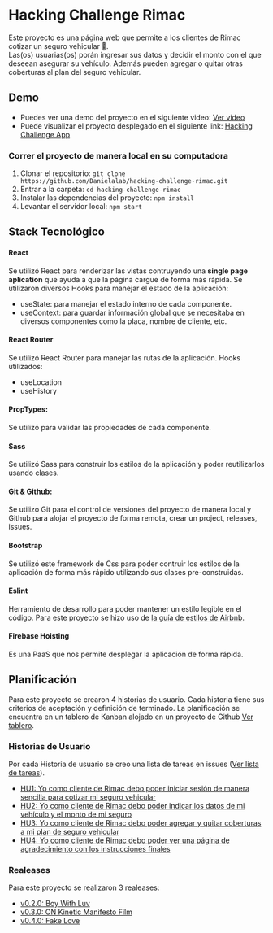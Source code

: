 # Hacking Challenge Rimac

Este proyecto es una página web que permite a los clientes de Rimac cotizar un seguro vehicular  🚗.  
Las(os) usuarias(os) porán ingresar sus datos y decidir el monto con el que deseean asegurar su vehículo. Además pueden agregar o quitar otras coberturas al plan del seguro vehicular.

## Demo

- Puedes ver una demo del proyecto en el siguiente video: [Ver video](https://www.loom.com/share/989507ba196740de9998d237d3d745b7)
- Puede visualizar el proyecto desplegado en el siguiente link: [Hacking Challenge App](https://hacking-challenge-rimac.web.app/)

### Correr el proyecto de manera local en su computadora

  1. Clonar el repositorio: `git clone https://github.com/Danielalab/hacking-challenge-rimac.git`
  2. Entrar a la carpeta: `cd hacking-challenge-rimac`
  3. Instalar las dependencias del proyecto: `npm install`
  4. Levantar el servidor local: `npm start`

## Stack Tecnológico

#### React

Se utilizó React para renderizar las vistas contruyendo una **single page aplication** que ayuda a que la página cargue
de forma más rápida.
Se utilizaron diversos Hooks para manejar el estado de la aplicación:
- useState: para manejar el estado interno de cada componente.
- useContext: para guardar información global que se necesitaba en diversos componentes como la placa, nombre de cliente, etc.

#### React Router
Se utilizó React Router para manejar las rutas de la aplicación.
Hooks utilizados:
- useLocation
- useHistory

#### PropTypes:
Se utilizó para validar las propiedades de cada componente.

#### Sass
Se utilizó Sass para construir los estilos de la aplicación y poder reutilizarlos usando clases.

#### Git & Github:
Se utilizo Git para el control de versiones del proyecto de manera local y Github para alojar el proyecto de forma remota, crear un project,
releases, issues.

#### Bootstrap
Se utilizó este framework de Css para poder contruir los estilos de la aplicación de forma más rápido utilizando sus clases pre-construidas.

#### Eslint
Herramiento de desarrollo para poder mantener un estilo legible en el código. Para este proyecto se hizo uso de 
[la guía de estilos de Airbnb](https://www.npmjs.com/package/eslint-config-airbnb).

#### Firebase Hoisting
Es una PaaS que nos permite desplegar la aplicación de forma rápida.

## Planificación 

Para este proyecto se crearon 4 historias de usuario. Cada historia tiene sus criterios de aceptación y definición de terminado.
La planificación se encuentra en un tablero de Kanban alojado en un proyecto de Github [Ver tablero](https://github.com/Danielalab/hacking-challenge-rimac/projects/1).

### Historias de Usuario
Por cada Historia de usuario se creo una lista de tareas en issues ([Ver lista de tareas](https://github.com/Danielalab/hacking-challenge-rimac/issues?q=is%3Aissue+is%3Aclosed)).

- [HU1: Yo como cliente de Rimac debo poder iniciar sesión de manera sencilla para cotizar mi seguro vehicular](https://github.com/Danielalab/hacking-challenge-rimac/issues/3)
- [HU2: Yo como cliente de Rimac debo poder indicar los datos de mi vehículo y el monto de mi seguro](https://github.com/Danielalab/hacking-challenge-rimac/issues/16)
- [HU3: Yo como cliente de Rimac debo poder agregar y quitar coberturas a mi plan de seguro vehicular](https://github.com/Danielalab/hacking-challenge-rimac/issues/26)
- [HU4: Yo como cliente de Rimac debo poder ver una página de agradecimiento con los instrucciones finales](https://github.com/Danielalab/hacking-challenge-rimac/issues/37)

### Realeases
Para este proyecto se realizaron 3 realeases:
- [v0.2.0: Boy With Luv](https://github.com/Danielalab/hacking-challenge-rimac/releases/tag/v0.2.0)
- [v0.3.0: ON Kinetic Manifesto Film](https://github.com/Danielalab/hacking-challenge-rimac/releases/tag/v0.3.0)
- [v0.4.0: Fake Love](https://github.com/Danielalab/hacking-challenge-rimac/releases/tag/v0.4.0)
